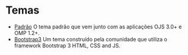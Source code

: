 # Temas

- [Padrão](theme-default.md) O tema padrão que vem junto com as aplicações OJS 3.0+ e OMP 1.2+.
- [Bootstrap3](theme-bootstrap3.md) Um tema construído pela comunidade que utiliza o framework Bootstrap 3 HTML, CSS and JS.